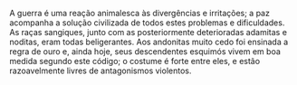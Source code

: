 ﻿A guerra é uma reação animalesca às divergências e irritações; a paz acompanha a solução civilizada de todos estes problemas e dificuldades. As raças sangiques, junto com as posteriormente deterioradas adamitas e noditas,  eram todas beligerantes. Aos andonitas muito cedo foi ensinada a regra de ouro e, ainda hoje,  seus descendentes esquimós vivem em boa medida segundo este código; o costume é forte entre eles, e estão razoavelmente livres de antagonismos violentos.